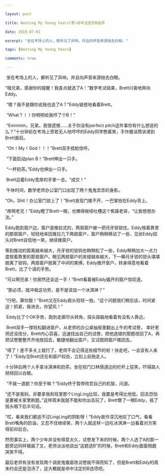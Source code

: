 ```yaml
---

layout: post 

title: Wasting My Young Years(零)命中注定的B选项

date: 2019-07-01 

excerpt: "坐在考场上的人，都听见了异响，并且向声音来源抛去白眼。"

tags: [Wasting My Young Years] 

comments: true 

---
```




​		坐在考场上的人，都听见了异响，并且向声音来源抛去白眼。

 

​		“哦兄弟，感谢你的提醒！我差点就选了A！”数学考试结束，Brett兴奋地奔向Eddy。

​		“嗯？我不是跟你说我也选了A？”Eddy疑惑地看着Brett。

​		“What？！！你明明给我哼了个B！”

​		“Emmmm，兄弟，我很遗憾……关于你没有perfect pitch这件事你有什么想说的么？”十分钟前在考场上旁若无人地哼哼的Eddy同学憋着笑，手作握话筒状递到Brett面前。

​		“Oh！My！God！！！”Brett双手捂脸惊呼。

 

 

​		“下面启动plan B！”Brett伸出一只手。

​		“一杯奶茶。”Eddy也伸出一只手。

​		Brett迎着Eddy宽厚的手掌一击，“成交！”

 

​		午休时间，数学老师办公室门口出现了两个鬼鬼祟祟的身影。

​		“Oh，Shit！办公室门锁上了！”Brett发现门推不开，一巴掌拍在Eddy背上。

​		“疼啊老兄！”Eddy瞪了Brett一眼，也懒得继续吐槽这个焦躁老哥，“让我想想办法。”

​		Eddy跑到窗户边，窗户是推拉式的，两扇窗户被一把月牙锁锁住。Eddy按着靠里的那扇窗户，轻轻地来回推拉几下两扇窗户，窗户稍稍移动了一些，见状Eddy回头对Brett自信地一笑，继续推窗户。

​		等到推动的距离越来越大，月牙锁的锁钩也稍稍松了一些，Eddy稍稍加大一点力度按着靠里的那扇窗户。眼见两扇窗户的夹缝越来越大，下一瞬月牙锁的锁头堪堪脱离了锁钩，两扇窗户脱离了中间的束缚，Eddy推开窗户，转身得意地看着Brett，比了个请的手势。

​		“可以啊兄弟！你居然还会这一手！”Brett看着被Eddy撬开的窗户惊叹道。

​		“那必须，就冲我这功劳，是不是该加一个冰淇淋？”

​		“行吧，算你狠！”Brett又在Eddy肩头轻轻一拍，“这个问题我们稍后谈，时间紧迫！抓紧，我进去，你望风！”

​		Eddy比了个OK手势，跑到走廊尽头转角，探头探脑地看着有没有人靠近。

​		Brett双手一撑轻松翻进窗户，从老师的办公桌抽屉里翻出上午的考试卷， 幸好老师还没改分，Brett内心窃喜，迅速找出自己的试卷，把他选错的那题改回了A，再把试卷整整齐齐地放回去，敏捷地翻出窗户，又试图把窗户推回去。

​		“得了！差不多关上就行了，老师不会记得这些细节的啦！快走吧，一会该有人来了！”Eddy见Brett还在和窗户较劲，立刻上前拖走人。

 

 

​		十分钟后两个人手拿冰淇淋和奶茶，坐在校门口林荫道边的栏杆上狂笑，吓得路人频频回以白眼。

​		“不就一道题？你至于嘛？”Eddy终于暂停欣赏自己的机智，问道。

​		“还不是我妈，非要拿我和班里那个LingLing比较，我要是考得比他低，回去恐怕是要被关家里刷题。”这样周末我就不能和你出去玩了，Brett瞥了一眼Eddy，摇了摇头咽下后半句话。

​		“哎，看来我们都逃不过LingLing的阴影呀！”Eddy故作深沉地叹了口气，看看Brett嘴角的奶油，又忍不住继续笑，两个人就这样一边吃冰淇淋一边看着对方笑得前仰后合。

 

​		然而事实上，两个少年并没有得意太久，试卷发下来的时候，两个人选了A的那一题旁边同样被画了叉，老师淡淡地说出“这题选B”的时候，Brett和Eddy面面相觑哭笑不得。

​		最后老师有没有发现两个调皮鬼撬窗改试卷就不得而知了，但是Brett和Eddy的周末约会还是泡汤了，这大概就是命中注定的B选项吧。
